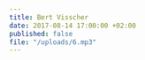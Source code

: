 ```yaml
---
title: Bert Visscher
date: 2017-08-14 17:00:00 +02:00
published: false
file: "/uploads/6.mp3"
---
```


